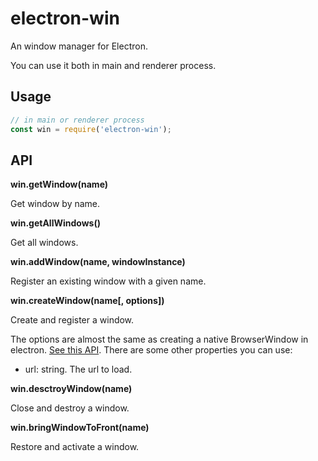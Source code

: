 # electron-win

An window manager for Electron.

You can use it both in main and renderer process.

## Usage

```javascript
// in main or renderer process
const win = require('electron-win');
```

## API

**win.getWindow(name)**

Get window by name.

**win.getAllWindows()**

Get all windows.

**win.addWindow(name, windowInstance)**

Register an existing window with a given name.

**win.createWindow(name[, options])**

Create and register a window.

The options are almost the same as creating a native BrowserWindow in electron. [See this API](https://electron.atom.io/docs/api/browser-window/). There are some other properties you can use:

- url: string. The url to load.

**win.desctroyWindow(name)**

Close and destroy a window.

**win.bringWindowToFront(name)**

Restore and activate a window.